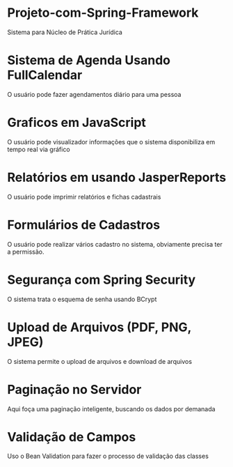 # Projeto-com-Spring-Framework
Sistema para Núcleo de Prática Jurídica

# Sistema de Agenda Usando FullCalendar
O usuário pode fazer agendamentos diário para uma pessoa

# Graficos em JavaScript
O usuário pode visualizador informações que o sistema disponibiliza em tempo real via gráfico

# Relatórios em usando JasperReports
O usuário pode imprimir relatórios e fichas cadastrais

# Formulários de Cadastros
O usuário pode realizar vários cadastro no sistema, obviamente precisa ter a permissão.

# Segurança com Spring Security
O sistema trata o esquema de senha usando BCrypt

# Upload de Arquivos (PDF, PNG, JPEG)
O sistema permite o upload de arquivos e download de arquivos

# Paginação no Servidor
Aqui foça uma paginação inteligente, buscando os dados por demanada

# Validação de Campos
Uso o Bean Validation para fazer o processo de validação das classes
